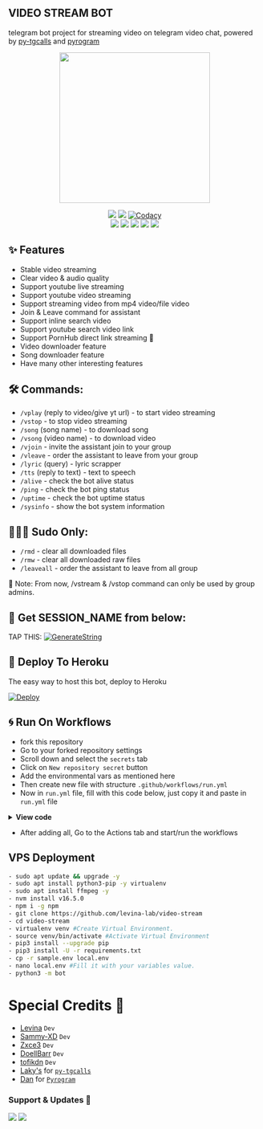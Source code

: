<h2 align="centre">VIDEO STREAM BOT</h2>

telegram bot project for streaming video on telegram video chat, powered by [py-tgcalls](https://github.com/pytgcalls/pytgcalls) and [pyrogram](https://github.com/pyrogram/pyrogram)

<p align="center"><a href="https://t.me/veezvidstreambot"><img src="https://telegra.ph/file/4e8717d59d74412cf0e50.jpg" width="300"></a></p>
<p align="center">
    <a href="https://www.python.org/" alt="made-with-python"> <img src="https://img.shields.io/badge/Made%20with-Python-black.svg?style=flat-square&logo=python&logoColor=blue&color=red" /></a>
    <a href="https://github.com/levina-lab/video-stream/graphs/commit-activity" alt="Maintenance"> <img src="https://img.shields.io/badge/Maintained%3F-yes-red.svg?style=flat-square" /></a>
    <a href="https://app.codacy.com/gh/levina-lab/video-stream/dashboard"> <img src="https://img.shields.io/codacy/grade/a723cb464d5a4d25be3152b5d71de82d?color=red&logo=codacy&style=flat-square" alt="Codacy" /></a><br>
    <a href="https://github.com/levina-lab/video-stream"> <img src="https://img.shields.io/github/repo-size/levina-lab/video-stream?color=red&logo=github&logoColor=blue&style=flat-square" /></a>
    <a href="https://github.com/levina-lab/video-stream/commits/main"> <img src="https://img.shields.io/github/last-commit/levina-lab/video-stream?color=red&logo=github&logoColor=blue&style=flat-square" /></a>
    <a href="https://github.com/levina-lab/video-stream/issues"> <img src="https://img.shields.io/github/issues/levina-lab/video-stream?color=red&logo=github&logoColor=blue&style=flat-square" /></a>
    <a href="https://github.com/levina-lab/video-stream/network/members"> <img src="https://img.shields.io/github/forks/levina-lab/video-stream?color=red&logo=github&logoColor=blue&style=flat-square" /></a>  
    <a href="https://github.com/levina-lab/video-stream/network/members"> <img src="https://img.shields.io/github/stars/levina-lab/video-stream?color=red&logo=github&logoColor=blue&style=flat-square" /></a>  
</p>

## ✨ Features
- Stable video streaming
- Clear video & audio quality
- Support youtube live streaming
- Support youtube video streaming
- Support streaming video from mp4 video/file video
- Join & Leave command for assistant
- Support inline search video
- Support youtube search video link
- Support PornHub direct link streaming 🔞
- Video downloader feature
- Song downloader feature
- Have many other interesting features

## 🛠 Commands:
- ``/vplay`` (reply to video/give yt url) - to start video streaming
- ``/vstop`` - to stop video streaming
- ``/song`` (song name) - to download song
- ``/vsong`` (video name) - to download video
- ``/vjoin`` - invite the assistant join to your group
- ``/vleave`` - order the assistant to leave from your group
- ``/lyric`` (query) - lyric scrapper
- ``/tts`` (reply to text) - text to speech
- ``/alive`` - check the bot alive status
- ``/ping`` - check the bot ping status
- ``/uptime`` - check the bot uptime status
- ``/sysinfo`` - show the bot system information

## 🧙🏻‍♂️ Sudo Only:
- ``/rmd`` - clear all downloaded files
- ``/rmw`` - clear all downloaded raw files
- ``/leaveall`` - order the assistant to leave from all group

📝 Note: From now, /vstream & /vstop command can only be used by group admins.

## 🧪 Get SESSION_NAME from below:

TAP THIS: [![GenerateString](https://img.shields.io/badge/repl.it-generateString-yellowgreen)](https://replit.com/@levinalab/StringSession#main.py)

## 💜 Deploy To Heroku
The easy way to host this bot, deploy to Heroku

[![Deploy](https://www.herokucdn.com/deploy/button.svg)](https://heroku.com/deploy?template=https://github.com/burakizm/videobot)

## 🌀 Run On Workflows

- fork this repository
- Go to your forked repository settings
- Scroll down and select the `secrets` tab
- Click on `New repository secret` button
- Add the environmental vars as mentioned here
- Then create new file with structure `.github/workflows/run.yml`
- Now in `run.yml` file, fill with this code below, just copy it and paste in `run.yml` file


<details>
  <summary>
    <b>View code</b>
  </summary>  

```sh
name: Run on workflows
on:
    schedule:
      - cron: "0 */6 * * *"
    push:
      branches: [ main ]
    workflow_dispatch:
    
env:
  API_ID: "${{ secrets.API_ID }}"
  API_HASH: "${{ secrets.API_HASH }}"
  SESSION_NAME: "${{ secrets.SESSION_NAME }}"
  BOT_USERNAME: "${{ secrets.BOT_USERNAME }}"
  ASSISTANT_NAME: "${{ secrets.ASSISTANT_NAME }}"
  DURATION_LIMIT: "${{ secrets.DURATION_LIMIT }}"
  BOT_TOKEN: "${{ secrets.BOT_TOKEN }}"
  SUDO_USERS: "${{ secrets.SUDO_USERS }}"
  CHANNEL_NAME: "${{ secrets.ASSISTANT_NAME }}"
  GROUP_NAME: "${{ secrets.ASSISTANT_NAME }}"
  OWNER_NAME: "${{ secrets.ASSISTANT_NAME }}"

jobs:
  build:
    runs-on: ubuntu-latest

    steps:
       - uses: actions/checkout@v2
         with:
            ref: beta
       - uses: styfle/cancel-workflow-action@0.9.0
         name: "Cancelling duplicate workflow runs"
         with:
            all_but_latest: true
            access_token: ${{ github.token }}
       - uses: actions/setup-node@v2
         with:
            node-version: '16'
       - name: Set up Python 3.9
         uses: actions/setup-python@v2.2.2
         with:
           python-version: 3.9
       - name: cloning repo and install

         continue-on-error: true
         run: |
           sudo apt -qq update && sudo apt -qq install -y --no-install-recommends ffmpeg neofetch
           pip3 install -r requirements.txt
          #  echo "API_ID=${{ secrets.API_ID }} | tee .env
          #  echo "API_HASH=${{ secrets.API_HASH }} | tee -a .env
          #  echo "BOT_USERNAME=${{ secrets.BOT_USERNAME }} | tee -a .env
          #  echo "ASSISTANT_NAME=${{ secrets.ASSISTANT_NAME }} | tee -a .env
          #  echo "SESSION_NAME=${{ secrets.SESSION_NAME }} | tee -a .env
          #  echo "DURATION_LIMIT=${{ secrets.DURATION_LIMIT }} | tee -a .env
          #  echo "SUDO_USERS=${{ secrets.SUDO_USERS }} | tee -a .env
          #  echo "CHANNEL_NAME=${{ secrets.ASSISTANT_NAME }} | tee -a .env
          #  echo "GROUP_NAME=${{ secrets.ASSISTANT_NAME }} | tee -a .env
          #  echo "OWNER_NAME=${{ secrets.ASSISTANT_NAME }} | tee -a .env
          #  echo "BOT_TOKEN=${{ secrets.BOT_TOKEN }} | tee -a .env || echo "processing with bot"
          #  cat .env
       - name: Running
         timeout-minutes: 350
         continue-on-error: true
         run: |
           python3 -m bot
           echo "Bot Died"
```
</details>


- After adding all, Go to the Actions tab and start/run the workflows

## VPS Deployment
```sh
- sudo apt update && upgrade -y
- sudo apt install python3-pip -y virtualenv
- sudo apt install ffmpeg -y
- nvm install v16.5.0
- npm i -g npm
- git clone https://github.com/levina-lab/video-stream
- cd video-stream
- virtualenv venv #Create Virtual Environment.
- source venv/bin/activate #Activate Virtual Environment
- pip3 install --upgrade pip
- pip3 install -U -r requirements.txt
- cp -r sample.env local.env
- nano local.env #Fill it with your variables value.
- python3 -m bot
```

# Special Credits 💖

- [Levina](https://github.com/levina-lab) ``Dev``
- [Sammy-XD](https://github.com/Sammy-XD) ``Dev``
- [Zxce3](https://github.com/Zxce3) ``Dev``
- [DoellBarr](https://github.com/DoellBarr) ``Dev``
- [tofikdn](https://github.com/tofikdn) ``Dev``
- [Laky's](https://github.com/Laky-64) for [``py-tgcalls``](https://github.com/pytgcalls/pytgcalls)
- [Dan](https://github.com/delivrance) for [``Pyrogram``](https://github.com/pyrogram)

### Support & Updates 🎑
<a href="https://t.me/VeezSupportGroup"><img src="https://img.shields.io/badge/Join-Group%20Support-blue.svg?style=for-the-badge&logo=Telegram"></a> <a href="https://t.me/levinachannel"><img src="https://img.shields.io/badge/Join-Updates%20Channel-blue.svg?style=for-the-badge&logo=Telegram"></a>
